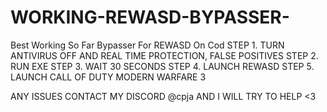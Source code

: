 # WORKING-REWASD-BYPASSER-
Best Working So Far Bypasser For REWASD On Cod
STEP 1. TURN ANTIVIRUS OFF AND REAL TIME PROTECTION, FALSE POSITIVES
STEP 2. RUN EXE 
STEP 3. WAIT 30 SECONDS
STEP 4. LAUNCH REWASD
STEP 5. LAUNCH CALL OF DUTY MODERN WARFARE 3

ANY ISSUES CONTACT MY DISCORD @cpja AND I WILL TRY TO HELP <3
